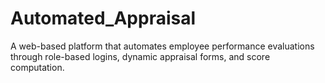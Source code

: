# Automated_Appraisal
A web-based platform that automates employee performance evaluations through role-based logins, dynamic appraisal forms, and score computation.
